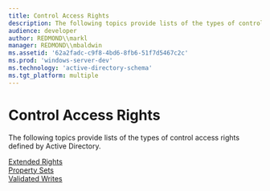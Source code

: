 ```yaml
---
title: Control Access Rights
description: The following topics provide lists of the types of control access rights defined by Active Directory.
audience: developer
author: REDMOND\\markl
manager: REDMOND\\mbaldwin
ms.assetid: '62a2fadc-c9f8-4bd6-8fb6-51f7d5467c2c'
ms.prod: 'windows-server-dev'
ms.technology: 'active-directory-schema'
ms.tgt_platform: multiple
---
```


# Control Access Rights

The following topics provide lists of the types of control access rights defined by Active Directory.

<dl>

[Extended Rights](extended-rights.md)  
[Property Sets](property-sets.md)  
[Validated Writes](validated-writes.md)  
</dl>

 

 




